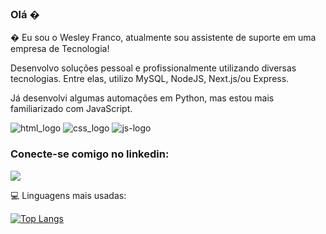 ### Olá �
�
Eu sou o Wesley Franco, atualmente sou assistente de suporte em uma empresa de Tecnologia!

Desenvolvo soluções pessoal e profissionalmente utilizando diversas tecnologias. Entre elas, utilizo MySQL, NodeJS, Next.js/ou Express.

Já desenvolvi algumas automações em Python, mas estou mais familiarizado com JavaScript.

<img src="https://img.shields.io/badge/HTML-239120?style=for-the-badge&logo=html5&logoColor=white" alt="html_logo"> <img src="https://img.shields.io/badge/CSS-239120?&style=for-the-badge&logo=css3&logoColor=white" alt="css_logo"> <img src="https://img.shields.io/badge/JavaScript-F7DF1E?style=for-the-badge&logo=javascript&logoColor=black" alt="js-logo">

### Conecte-se comigo no linkedin:

<a href="https://www.linkedin.com/in/wesley-franco-631926214/"><img src="https://img.shields.io/badge/LinkedIn-0077B5?style=for-the-badge&logo=linkedin&logoColor=white"> </a>


:computer: Linguagens mais usadas:

[![Top Langs](https://github-readme-stats.vercel.app/api/top-langs/?username=WesleyDevFranco)](https://github.com/anuraghazra/github-readme-stats)



